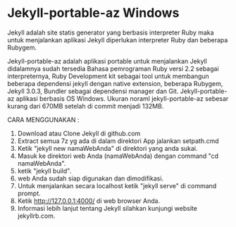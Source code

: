 Jekyll-portable-az Windows
==========================

Jekyll adalah site statis generator yang berbasis interpreter Ruby maka untuk menjalankan aplikasi Jekyll diperlukan interpreter Ruby dan beberapa Rubygem. 

Jekyll-portable-az adalah aplikasi portable untuk menjalankan Jekyll didalamnya sudah tersedia Bahasa pemrograman Ruby versi 2.2 sebagai interpreternya, Ruby Development kit sebagai tool untuk membangun beberapa dependensi jekyll dengan native extension, beberapa Rubygem, Jekyll 3.0.3, Bundler sebagai dependensi manager dan Git. Jekyll-portable-az aplikasi berbasis OS Windows. Ukuran noraml jekyll-portable-az sebesar kurang dari 670MB setelah di commit menjadi 132MB.

CARA MENGGUNAKAN :
1. Download atau Clone Jekyll di github.com
2. Extract semua 7z yg ada di dalam direktori App jalankan setpath.cmd
3. Ketik "jekyll new namaWebAnda" di direktori yang anda sukai.
4. Masuk ke direktori web Anda (namaWebAnda) dengan command "cd namaWebAnda".
5. ketik "jekyll build".
6. web Anda sudah siap digunakan dan dimodifikasi.
7. Untuk menjalankan secara localhost ketik "jekyll serve" di command prompt.
8. Ketik http://127.0.0.1:4000/ di web browser Anda.
9. Informasi lebih lanjut tentang Jekyll silahkan kunjungi website jekyllrb.com.